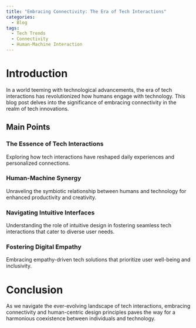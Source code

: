 ```yaml
---
title: "Embracing Connectivity: The Era of Tech Interactions"
categories:
  - Blog
tags:
  - Tech Trends
  - Connectivity
  - Human-Machine Interaction
---
```


# Introduction
In a world teeming with technological advancements, the era of tech interactions has revolutionized how humans engage with technology. This blog post delves into the significance of embracing connectivity in the realm of tech innovations.

## Main Points
### The Essence of Tech Interactions
Exploring how tech interactions have reshaped daily experiences and personalized connections.

### Human-Machine Synergy
Unraveling the symbiotic relationship between humans and technology for enhanced productivity and creativity.

### Navigating Intuitive Interfaces
Understanding the role of intuitive design in fostering seamless tech interactions that cater to diverse user needs.

### Fostering Digital Empathy
Embracing empathy-driven tech solutions that prioritize user well-being and inclusivity.

# Conclusion
As we navigate the ever-evolving landscape of tech interactions, embracing connectivity and human-centric design principles paves the way for a harmonious coexistence between individuals and technology.
